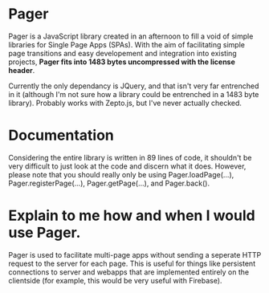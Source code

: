 Pager
=====
Pager is a JavaScript library created in an afternoon to fill a void of simple libraries for
Single Page Apps (SPAs). With the aim of facilitating simple page transitions and easy
developement and integration into existing projects, **Pager fits into 1483 bytes uncompressed
with the license header**.

Currently the only dependancy is JQuery, and that isn't very far entrenched in it (although I'm
not sure how a library could be entrenched in a 1483 byte library). Probably works with
Zepto.js, but I've never actually checked.

Documentation
=============
Considering the entire library is written in 89 lines of code, it shouldn't be very difficult
to just look at the code and discern what it does. However, please note that
you should really only be using Pager.loadPage(...), Pager.registerPage(...),
Pager.getPage(...), and Pager.back().

Explain to me how and when I would use Pager.
=============================================
Pager is used to facilitate multi-page apps without sending a seperate HTTP request to the
server for each page. This is useful for things like persistent connections to server and
webapps that are implemented entirely on the clientside (for example, this would be very
useful with Firebase).